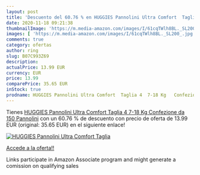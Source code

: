 ```yaml
---
layout: post
title: 'Descuento del 60.76 % en HUGGIES Pannolini Ultra Comfort  Taglia '
date: 2020-11-18 09:21:38
thumbnailImage: 'https://m.media-amazon.com/images/I/61cqTWlh8BL._SL200_.jpg'
images: [ 'https://m.media-amazon.com/images/I/61cqTWlh8BL._SL200_.jpg' ]
comments: true
category: ofertas
author: ring
slug: B07C993Z69
description:
actualPrice: 13.99 EUR
currency: EUR
price: 13.99
comparePrice: 35.65 EUR
inStock: true
prodname: HUGGIES Pannolini Ultra Comfort  Taglia 4  7-18 Kg   Confezione da 150 Pannolini
---
```


Tienes [HUGGIES Pannolini Ultra Comfort  Taglia 4  7-18 Kg   Confezione da 150 Pannolini](https://www.amazon.it/dp/B07C993Z69/?tag=tolees00-21) con un 60.76 % de descuento con precio de oferta de 13.99 EUR (original: 35.65 EUR) en el siguiente enlace!

[![HUGGIES Pannolini Ultra Comfort  Taglia ](https://m.media-amazon.com/images/I/61cqTWlh8BL._SL200_.jpg)](https://www.amazon.it/dp/B07C993Z69/?tag=tolees00-21)

[Accede a la oferta!!](https://www.amazon.it/dp/B07C993Z69/?tag=tolees00-21)

Links participate in Amazon Associate program and might generate a comission on qualifying sales


